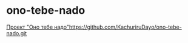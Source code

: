 # ono-tebe-nado
[Проект "Оно тебе надо"](https://github.com/KachuriruDayo/ono-tebe-nado.git)https://github.com/KachuriruDayo/ono-tebe-nado.git
